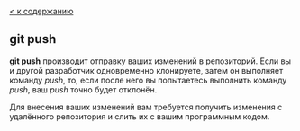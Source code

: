 [< к содержанию](./readme.md)

## git push

**git push** производит отправку ваших изменений в репозиторий. Если вы и другой разработчик одновременно клонируете, затем он выполняет команду *push*, то, если после него вы попытаетесь выполнить команду *push*, ваш *push* точно будет отклонён. 

Для внесения ваших изменений вам требуется получить изменения с удалённого репозитория и слить их с вашим программным кодом.
